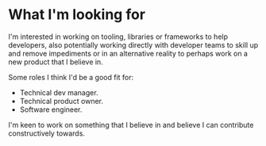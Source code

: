 # What I'm looking for

I'm interested in working on tooling, libraries or frameworks to help developers, also potentially working directly with developer teams to skill up and remove impediments or in an alternative reality to perhaps work on a new product that I believe in.

Some roles I think I'd be a good fit for:
- Technical dev manager.
- Technical product owner.
- Software engineer.

I'm keen to work on something that I believe in and believe I can contribute constructively towards. 
